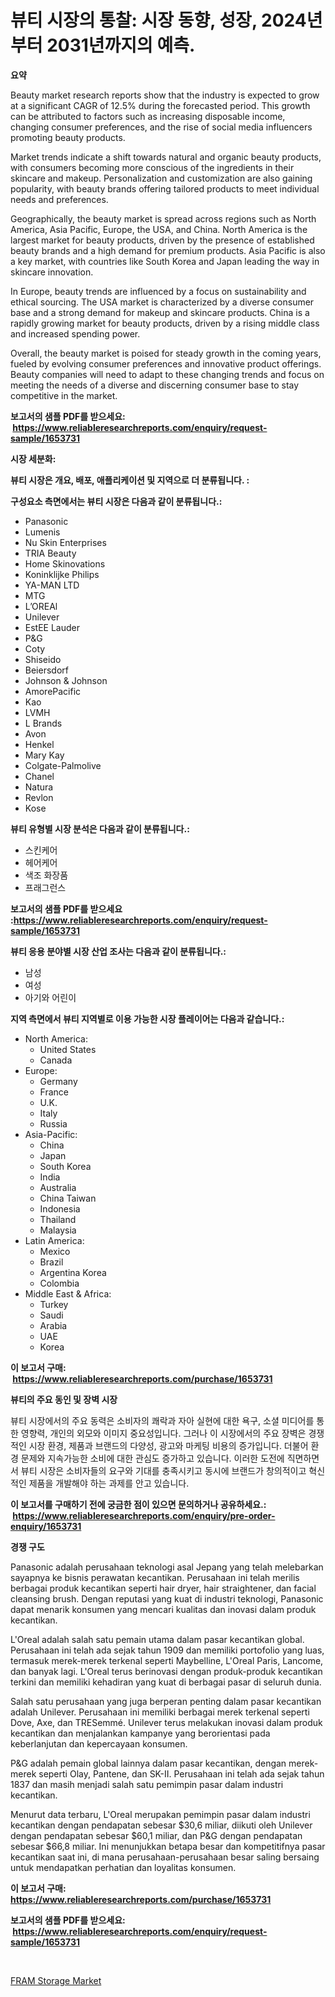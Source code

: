 <p><h1>뷰티 시장의 통찰: 시장 동향, 성장, 2024년부터 2031년까지의 예측.</h1></p><p><strong>요약</strong></p>
<p><p>Beauty market research reports show that the industry is expected to grow at a significant CAGR of 12.5% during the forecasted period. This growth can be attributed to factors such as increasing disposable income, changing consumer preferences, and the rise of social media influencers promoting beauty products.</p><p>Market trends indicate a shift towards natural and organic beauty products, with consumers becoming more conscious of the ingredients in their skincare and makeup. Personalization and customization are also gaining popularity, with beauty brands offering tailored products to meet individual needs and preferences.</p><p>Geographically, the beauty market is spread across regions such as North America, Asia Pacific, Europe, the USA, and China. North America is the largest market for beauty products, driven by the presence of established beauty brands and a high demand for premium products. Asia Pacific is also a key market, with countries like South Korea and Japan leading the way in skincare innovation.</p><p>In Europe, beauty trends are influenced by a focus on sustainability and ethical sourcing. The USA market is characterized by a diverse consumer base and a strong demand for makeup and skincare products. China is a rapidly growing market for beauty products, driven by a rising middle class and increased spending power.</p><p>Overall, the beauty market is poised for steady growth in the coming years, fueled by evolving consumer preferences and innovative product offerings. Beauty companies will need to adapt to these changing trends and focus on meeting the needs of a diverse and discerning consumer base to stay competitive in the market.</p></p>
<p><strong>보고서의 샘플 PDF를 받으세요: &nbsp;<a href="https://www.reliableresearchreports.com/enquiry/request-sample/1653731">https://www.reliableresearchreports.com/enquiry/request-sample/1653731</a></strong></p>
<p><strong>시장 세분화:</strong></p>
<p><strong> 뷰티 시장은 개요, 배포, 애플리케이션 및 지역으로 더 분류됩니다. :</strong></p>
<p><strong>구성요소 측면에서는 뷰티 시장은 다음과 같이 분류됩니다.:</strong></p>
<p><ul><li>Panasonic</li><li>Lumenis</li><li>Nu Skin Enterprises</li><li>TRIA Beauty</li><li>Home Skinovations</li><li>Koninklijke Philips</li><li>YA-MAN LTD</li><li>MTG</li><li>L’OREAl</li><li>Unilever</li><li>EstEE Lauder</li><li>P&G</li><li>Coty</li><li>Shiseido</li><li>Beiersdorf</li><li>Johnson & Johnson</li><li>AmorePacific</li><li>Kao</li><li>LVMH</li><li>L Brands</li><li>Avon</li><li>Henkel</li><li>Mary Kay</li><li>Colgate-Palmolive</li><li>Chanel</li><li>Natura</li><li>Revlon</li><li>Kose</li></ul></p>
<p><strong> 뷰티 유형별 시장 분석은 다음과 같이 분류됩니다.:</strong></p>
<p><ul><li>스킨케어</li><li>헤어케어</li><li>색조 화장품</li><li>프래그런스</li></ul></p>
<p><strong>보고서의 샘플 PDF를 받으세요 :<a href="https://www.reliableresearchreports.com/enquiry/request-sample/1653731">https://www.reliableresearchreports.com/enquiry/request-sample/1653731</a></strong></p>
<p><strong> 뷰티 응용 분야별 시장 산업 조사는 다음과 같이 분류됩니다.:</strong></p>
<p><ul><li>남성</li><li>여성</li><li>아기와 어린이</li></ul></p>
<p><strong>지역 측면에서 뷰티 지역별로 이용 가능한 시장 플레이어는 다음과 같습니다.:</strong></p>
<p><ul>
    <li>
        North America:
        <ul>
            <li>United States</li>
            <li>Canada</li>
        </ul>
    </li>
    <li>
        Europe:
        <ul>
            <li>Germany</li>
            <li>France</li>
            <li>U.K.</li>
            <li>Italy</li>
            <li>Russia</li>
        </ul>
    </li>
    <li>
        Asia-Pacific:
        <ul>
            <li>China</li>
            <li>Japan</li>
            <li>South Korea</li>
            <li>India</li>
            <li>Australia</li>
            <li>China Taiwan</li>
            <li>Indonesia</li>
            <li>Thailand</li>
            <li>Malaysia</li>
        </ul>
    </li>
    <li>
        Latin America:
        <ul>
            <li>Mexico</li>
            <li>Brazil</li>
            <li>Argentina Korea</li>
            <li>Colombia</li>
        </ul>
    </li>
    <li>
        Middle East & Africa:
        <ul>
            <li>Turkey</li>
            <li>Saudi</li>
            <li>Arabia</li>
            <li>UAE</li>
            <li>Korea</li>
        </ul>
    </li>
    </ul></p>
<p><strong>이 보고서 구매: &nbsp;<a href="https://www.reliableresearchreports.com/purchase/1653731">https://www.reliableresearchreports.com/purchase/1653731</a></strong></p>
<p><strong>뷰티의 주요 동인 및 장벽 시장</strong></p>
<p><p>뷰티 시장에서의 주요 동력은 소비자의 쾌락과 자아 실현에 대한 욕구, 소셜 미디어를 통한 영향력, 개인의 외모와 이미지 중요성입니다. 그러나 이 시장에서의 주요 장벽은 경쟁적인 시장 환경, 제품과 브랜드의 다양성, 광고와 마케팅 비용의 증가입니다. 더불어 환경 문제와 지속가능한 소비에 대한 관심도 증가하고 있습니다. 이러한 도전에 직면하면서 뷰티 시장은 소비자들의 요구와 기대를 충족시키고 동시에 브랜드가 창의적이고 혁신적인 제품을 개발해야 하는 과제를 안고 있습니다.</p></p>
<p><strong>이 보고서를 구매하기 전에 궁금한 점이 있으면 문의하거나 공유하세요.: &nbsp;<a href="https://www.reliableresearchreports.com/enquiry/pre-order-enquiry/1653731">https://www.reliableresearchreports.com/enquiry/pre-order-enquiry/1653731</a></strong></p>
<p><strong>경쟁 구도</strong></p>
<p><p>Panasonic adalah perusahaan teknologi asal Jepang yang telah melebarkan sayapnya ke bisnis perawatan kecantikan. Perusahaan ini telah merilis berbagai produk kecantikan seperti hair dryer, hair straightener, dan facial cleansing brush. Dengan reputasi yang kuat di industri teknologi, Panasonic dapat menarik konsumen yang mencari kualitas dan inovasi dalam produk kecantikan.</p><p>L'Oreal adalah salah satu pemain utama dalam pasar kecantikan global. Perusahaan ini telah ada sejak tahun 1909 dan memiliki portofolio yang luas, termasuk merek-merek terkenal seperti Maybelline, L'Oreal Paris, Lancome, dan banyak lagi. L'Oreal terus berinovasi dengan produk-produk kecantikan terkini dan memiliki kehadiran yang kuat di berbagai pasar di seluruh dunia.</p><p>Salah satu perusahaan yang juga berperan penting dalam pasar kecantikan adalah Unilever. Perusahaan ini memiliki berbagai merek terkenal seperti Dove, Axe, dan TRESemmé. Unilever terus melakukan inovasi dalam produk kecantikan dan menjalankan kampanye yang berorientasi pada keberlanjutan dan kepercayaan konsumen.</p><p>P&G adalah pemain global lainnya dalam pasar kecantikan, dengan merek-merek seperti Olay, Pantene, dan SK-II. Perusahaan ini telah ada sejak tahun 1837 dan masih menjadi salah satu pemimpin pasar dalam industri kecantikan.</p><p>Menurut data terbaru, L'Oreal merupakan pemimpin pasar dalam industri kecantikan dengan pendapatan sebesar $30,6 miliar, diikuti oleh Unilever dengan pendapatan sebesar $60,1 miliar, dan P&G dengan pendapatan sebesar $66,8 miliar. Ini menunjukkan betapa besar dan kompetitifnya pasar kecantikan saat ini, di mana perusahaan-perusahaan besar saling bersaing untuk mendapatkan perhatian dan loyalitas konsumen.</p></p>
<p><strong>이 보고서 구매: &nbsp; <a href="https://www.reliableresearchreports.com/purchase/1653731">https://www.reliableresearchreports.com/purchase/1653731</a></strong></p>
<p><strong>보고서의 샘플 PDF를 받으세요: &nbsp;<a href="https://www.reliableresearchreports.com/enquiry/request-sample/1653731">https://www.reliableresearchreports.com/enquiry/request-sample/1653731</a></strong><strong></strong></p>
<p>&nbsp;</p>
<p><p><a href="https://github.com/PeterParrish5/Market-Research-Report-List-4/blob/main/fram-storage-market.md">FRAM Storage Market</a></p></p>